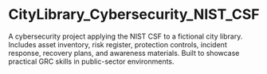# CityLibrary_Cybersecurity_NIST_CSF
A cybersecurity project applying the NIST CSF to a fictional city library. Includes asset inventory, risk register, protection controls, incident response, recovery plans, and awareness materials. Built to showcase practical GRC skills in public-sector environments.
